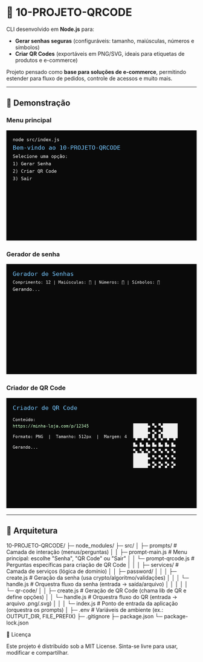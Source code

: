 # 🔐 10-PROJETO-QRCODE

CLI desenvolvido em **Node.js** para:

- **Gerar senhas seguras** (configuráveis: tamanho, maiúsculas, números e símbolos)  
- **Criar QR Codes** (exportáveis em PNG/SVG, ideais para etiquetas de produtos e e-commerce)  

Projeto pensado como **base para soluções de e-commerce**, permitindo estender para fluxo de pedidos, controle de acessos e muito mais.

---

## 🚀 Demonstração

### Menu principal
![Menu principal](docs/demo-menu.gif)

### Gerador de senha
![Gerador de senha](docs/demo-password.gif)

### Criador de QR Code
![Criador de QR Code](docs/demo-qrcode.gif)

---

## 📂 Arquitetura

10-PROJETO-QRCODE/
├─ node_modules/
├─ src/
│  ├─ prompts/                # Camada de interação (menus/perguntas)
│  │  ├─ prompt-main.js       # Menu principal: escolhe "Senha", "QR Code" ou "Sair"
│  │  └─ prompt-qrcode.js     # Perguntas específicas para criação de QR Code
│  │
│  ├─ services/               # Camada de serviços (lógica de domínio)
│  │  ├─ password/
│  │  │  ├─ create.js         # Geração da senha (usa crypto/algoritmo/validações)
│  │  │  └─ handle.js         # Orquestra fluxo da senha (entrada -> saída/arquivo)
│  │  │
│  │  └─ qr-code/
│  │     ├─ create.js         # Geração de QR Code (chama lib de QR e define opções)
│  │     └─ handle.js         # Orquestra fluxo do QR (entrada -> arquivo .png/.svg)
│  │
│  └─ index.js                # Ponto de entrada da aplicação (orquestra os prompts)
│
├─ .env                       # Variáveis de ambiente (ex.: OUTPUT_DIR, FILE_PREFIX)
├─ .gitignore
├─ package.json
└─ package-lock.json

📝 Licença

Este projeto é distribuído sob a MIT License.
Sinta-se livre para usar, modificar e compartilhar.


